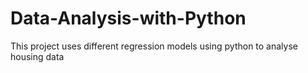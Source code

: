 # Data-Analysis-with-Python
This project uses different regression models using python to analyse housing data
